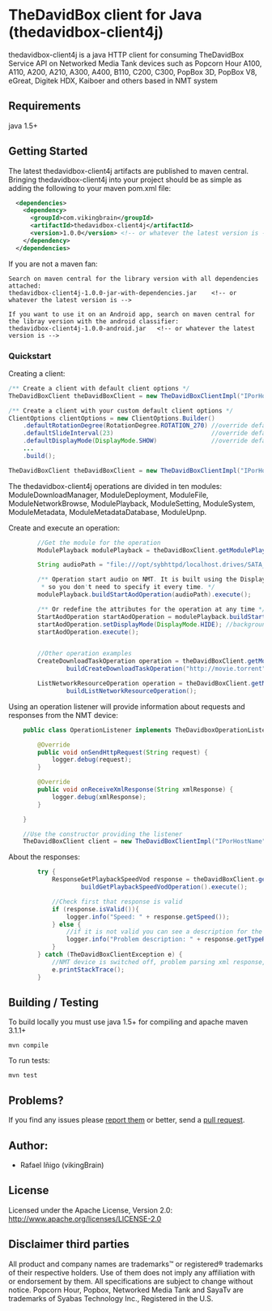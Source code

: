 # TheDavidBox client for Java (thedavidbox-client4j)
thedavidbox-client4j is a java HTTP client for consuming TheDavidBox Service API on Networked Media Tank devices such as Popcorn Hour A100, A110, A200, A210, A300, A400, B110, C200, C300, PopBox 3D, PopBox V8, eGreat, Digitek HDX, Kaiboer and others based in NMT system

## Requirements

java 1.5+

## Getting Started

The latest thedavidbox-client4j artifacts are published to maven central. Bringing thedavidbox-client4j into your project should be as simple as adding the following to your maven pom.xml file:

```xml
  <dependencies>
    <dependency>
      <groupId>com.vikingbrain</groupId>
      <artifactId>thedavidbox-client4j</artifactId>
      <version>1.0.0</version> <!-- or whatever the latest version is -->
    </dependency>
  </dependencies>
```

If you are not a maven fan:

	Search on maven central for the library version with all dependencies attached:
	thedavidbox-client4j-1.0.0-jar-with-dependencies.jar 	<!-- or whatever the latest version is -->

	If you want to use it on an Android app, search on maven central for the libray version with the android classifier:
	thedavidbox-client4j-1.0.0-android.jar	 <!-- or whatever the latest version is -->

### Quickstart

Creating a client:
```java
/** Create a client with default client options */
TheDavidBoxClient theDavidBoxClient = new TheDavidBoxClientImpl("IPorHostName");

/** Create a client with your custom default client options */
ClientOptions clientOptions = new ClientOptions.Builder()
	.defaultRotationDegree(RotationDegree.ROTATION_270)	//override default
	.defaultSlideInterval(23)							//override default
	.defaultDisplayMode(DisplayMode.SHOW)				//override default
	...
	.build();

TheDavidBoxClient theDavidBoxClient = new TheDavidBoxClientImpl("IPorHostName", clientOptions);
```

The thedavidbox-client4j operations are divided in ten modules: ModuleDownloadManager, ModuleDeployment, ModuleFile, ModuleNetworkBrowse, ModulePlayback, ModuleSetting, ModuleSystem, ModuleMetadata, ModuleMetadataDatabase, ModuleUpnp.

Create and execute an operation:
```java
		//Get the module for the operation
		ModulePlayback modulePlayback = theDavidBoxClient.getModulePlayback();

		String audioPath = "file:///opt/sybhttpd/localhost.drives/SATA_DISK/music/mock.mp3";

		/** Operation start audio on NMT. It is built using the DisplayMode specified in your default client options
		 * so you don't need to specify it every time. */
		modulePlayback.buildStartAodOperation(audioPath).execute();

		/** Or redefine the attributes for the operation at any time */
		StartAodOperation startAodOperation = modulePlayback.buildStartAodOperation(audioPath);
		startAodOperation.setDisplayMode(DisplayMode.HIDE); //background mode
		startAodOperation.execute();


		//Other operation examples
		CreateDownloadTaskOperation operation = theDavidBoxClient.getModuleDownloadManager().
				buildCreateDownloadTaskOperation("http://movie.torrent", "MovieName");

		ListNetworkResourceOperation operation = theDavidBoxClient.getModuleNetworkBrowse().
				buildListNetworkResourceOperation();
```

Using an operation listener will provide information about requests and responses from the NMT device:
```java
	public class OperationListener implements TheDavidboxOperationListener{

		@Override
		public void onSendHttpRequest(String request) {
			logger.debug(request);
		}

		@Override
		public void onReceiveXmlResponse(String xmlResponse) {
			logger.debug(xmlResponse);
		}

	}

	//Use the constructor providing the listener
	TheDavidBoxClient client = new TheDavidBoxClientImpl("IPorHostName", clientOptions, new OperationListener());
```

About the responses:
```java
		try {
			ResponseGetPlaybackSpeedVod response = theDavidBoxClient.getModulePlayback().
					buildGetPlaybackSpeedVodOperation().execute();

			//Check first that response is valid
			if (response.isValid()){
				logger.info("Speed: " + response.getSpeed());
			} else {
				//if it is not valid you can see a description for the problem
				logger.info("Problem description: " + response.getTypeReturnValue().getDescription());
			}
		} catch (TheDavidBoxClientException e) {
			//NMT device is switched off, problem parsing xml response, unreachable IP address, etc...
			e.printStackTrace();
		}
```

## Building / Testing

To build locally you must use java 1.5+ for compiling and apache maven 3.1.1+

```
mvn compile
```
To run tests:

```
mvn test
```
## Problems?

If you find any issues please [report them](https://github.com/vikingbrain/thedavidbox-client4j/issues) or better,
send a [pull request](https://github.com/vikingbrain/thedavidbox-client4j/pulls).

## Author:
* Rafael Iñigo (vikingBrain)

## License

Licensed under the Apache License, Version 2.0: http://www.apache.org/licenses/LICENSE-2.0

## Disclaimer third parties

All product and company names are trademarks™ or registered® trademarks of their respective holders. Use of them does not imply any affiliation with or endorsement by them.
All specifications are subject to change without notice.
Popcorn Hour, Popbox, Networked Media Tank and SayaTv are trademarks of Syabas Technology Inc., Registered in the U.S.
